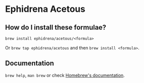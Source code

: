 # Ephidrena Acetous

## How do I install these formulae?

`brew install ephidrena/acetous/<formula>`

Or `brew tap ephidrena/acetous` and then `brew install <formula>`.

## Documentation

`brew help`, `man brew` or check [Homebrew's documentation](https://docs.brew.sh).
